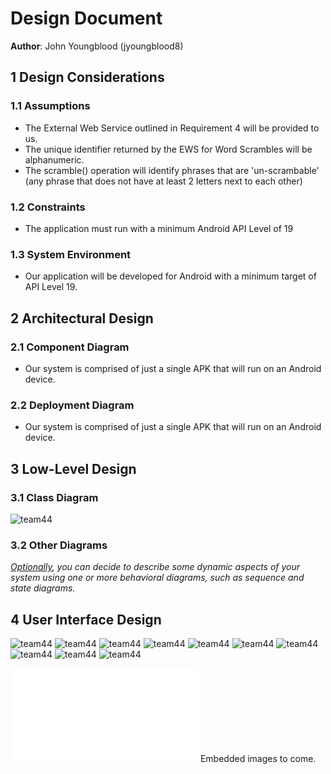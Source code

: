 # Design Document

**Author**: John Youngblood (jyoungblood8)

1 Design Considerations
-----------------------
### 1.1 Assumptions

* The External Web Service outlined in Requirement 4 will be provided to us.
* The unique identifier returned by the EWS for Word Scrambles will be alphanumeric.
* The scramble() operation will identify phrases that are 'un-scrambable' (any phrase that does not have at least 2 letters next to each other)

### 1.2 Constraints

* The application must run with a minimum Android API Level of 19

### 1.3 System Environment

* Our application will be developed for Android with a minimum target of API Level 19.

2 Architectural Design
----------------------
### 2.1 Component Diagram

* Our system is comprised of just a single APK that will run on an Android device.

### 2.2 Deployment Diagram

* Our system is comprised of just a single APK that will run on an Android device.

3 Low-Level Design
---------------------
### 3.1 Class Diagram

![team44](https://github.gatech.edu/gt-omscs-se-2017fall/6300Fall17Team44/blob/master/GroupProject/Design-Team/images/team44Design.png?raw=true "Team design")

### 3.2 Other Diagrams

*<u>Optionally</u>, you can decide to describe some dynamic aspects of your system using one or more behavioral diagrams, such as sequence and state diagrams.*

## 4 User Interface Design

![team44](../images/LoginScreen.png "Login Screen")
![team44](../images/NewPlayerCreation.png "New Player Creation")
![team44](../images/PlayerCreation.png "Player Creation Successful")
![team44](../images/MainMenu.png "Main Menu")
![team44](../images/NewWordScrambleCreator.png "New Word Scramble Creation")
![team44](../images/WordScrambleCreation.png "Word Scramble Creation Successful")
![team44](../images/UnsolvedWordScramble.png "Unsolved Word Scrambles View")
![team44](../images/Game.png "The Game")
![team44](../images/PlayerStatistics.png "Player Statistics")
![team44](../images/WordScrambleStatistics.png "Word Scramble Statistics")

![This was generated using Balsamiq.](../GUI_Mockup.pdf) Embedded images to come.